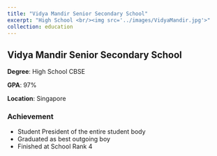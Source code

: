 ```yaml
---
title: "Vidya Mandir Senior Secondary School"
excerpt: "High School <br/><img src='../images/VidyaMandir.jpg'>"
collection: education
---
```

## Vidya Mandir Senior Secondary School

**Degree**: High School CBSE

**GPA**: 97%

**Location**: Singapore

### Achievement
  - Student President of the entire student body
  - Graduated as best outgoing boy
  - Finished at School Rank 4